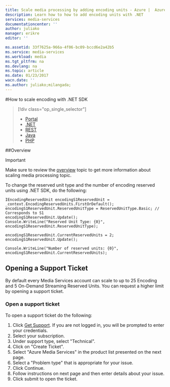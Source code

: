 ```yaml
---
title: Scale media processing by adding encoding units - Azure |  Azure
description: Learn how to how to add encoding units with .NET
services: media-services
documentationcenter: ''
author: juliako
manager: erikre
editor: ''

ms.assetid: 33f7625a-966a-4f06-bc09-bccd6e2a42b5
ms.service: media-services
ms.workload: media
ms.tgt_pltfrm: na
ms.devlang: na
ms.topic: article
ms.date: 01/23/2017
wacn.date: ''
ms.author: juliako;milangada;
---
```


#How to scale encoding with .NET SDK

> [!div class="op_single_selector"]
>- [Portal](./media-services-portal-scale-media-processing.md)
>- [.NET](./media-services-dotnet-encoding-units.md)
>- [REST](https://docs.microsoft.com/rest/api/media/operations/encodingreservedunittype)
>- [Java](https://github.com/southworkscom/azure-sdk-for-media-services-java-samples)
>- [PHP](https://github.com/Azure/azure-sdk-for-php/tree/master/examples/MediaServices)

##Overview

>[!IMPORTANT]
> Make sure to review the [overview](./media-services-scale-media-processing-overview.md) topic to get more information about scaling media processing topic.

To change the reserved unit type and the number of encoding reserved units using .NET SDK, do the following:

```
IEncodingReservedUnit encodingS1ReservedUnit = _context.EncodingReservedUnits.FirstOrDefault();
encodingS1ReservedUnit.ReservedUnitType = ReservedUnitType.Basic; // Corresponds to S1
encodingS1ReservedUnit.Update();
Console.WriteLine("Reserved Unit Type: {0}", encodingS1ReservedUnit.ReservedUnitType);

encodingS1ReservedUnit.CurrentReservedUnits = 2;
encodingS1ReservedUnit.Update();

Console.WriteLine("Number of reserved units: {0}", encodingS1ReservedUnit.CurrentReservedUnits);
```

## Opening a Support Ticket
By default every Media Services account can scale to up to 25 Encoding and 5 On-Demand Streaming Reserved Units. You can request a higher limit by opening a support ticket.

### Open a support ticket
To open a support ticket do the following:

1. Click [Get Support](https://manage.windowsazure.cn/?getsupport=true). If you are not logged in, you will be prompted to enter your credentials.
2. Select your subscription.
3. Under support type, select "Technical".
4. Click on "Create Ticket".
5. Select "Azure Media Services" in the product list presented on the next page.
6. Select a "Problem type" that is appropriate for your issue.
7. Click Continue.
8. Follow instructions on next page and then enter details about your issue.
9. Click submit to open the ticket.